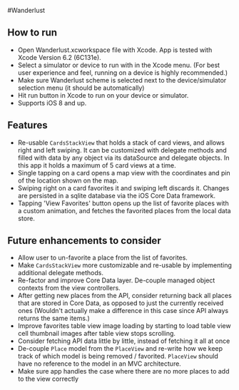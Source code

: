 #Wanderlust

## How to run
- Open Wanderlust.xcworkspace file with Xcode. App is tested with Xcode Version 6.2 (6C131e).
- Select a simulator or device to run with in the Xcode menu. (For best user experience and feel, running on a device is highly recommended.)
- Make sure Wanderlust scheme is selected next to the device/simulator selection menu (it should be automatically)
- Hit run button in Xcode to run on your device or simulator.
- Supports iOS 8 and up.

## Features
- Re-usable `CardsStackView` that holds a stack of card views, and allows right and left swiping. It can be customized with delegate methods and filled with data by any object via its dataSource and delegate objects. In this app it holds a maximum of 5 card views at a time.
- Single tapping on a card opens a map view with the coordinates and pin of the location shown on the map.
- Swiping right on a card favorites it and swiping left discards it. Changes are persisted in a sqlite database via the iOS Core Data framework.
- Tapping 'View Favorites' button opens up the list of favorite places with a custom animation, and fetches the favorited places from the local data store.

## Future enhancements to consider
- Allow user to un-favorite a place from the list of favorites.
- Make `CardsStackView` more customizable and re-usable by implementing additional delegate methods.
- Re-factor and improve Core Data layer. De-couple managed object contexts from the view controllers.
- After getting new places from the API, consider returning back all places that are stored in Core Data, as opposed to just the currently received ones (Wouldn't actually make a difference in this case since API always returns the same items.)
- Improve favorites table view image loading by starting to load table view cell thumbnail images after table view stops scrolling.
- Consider fetching API data little by little, instead of fetching it all at once
- De-couple `Place` model from the `PlaceView` and re-write how we keep track of which model is being removed / favorited. `PlaceView` should have no reference to the model in an MVC architecture.
- Make sure app handles the case where there are no more places to add to the view correctly
